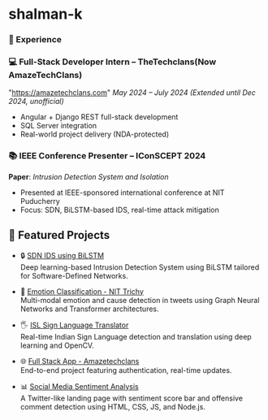 # shalman-k
### 🧠 Experience

### 💻 Full-Stack Developer Intern – TheTechclans(Now AmazeTechClans)
"https://amazetechclans.com"
*May 2024 – July 2024 (Extended until Dec 2024, unofficial)*  
- Angular + Django REST full-stack development
- SQL Server integration
- Real-world project delivery (NDA-protected)

### 📚 IEEE Conference Presenter – IConSCEPT 2024
**Paper**: *Intrusion Detection System and Isolation*  
- Presented at IEEE-sponsored international conference at NIT Puducherry  
- Focus: SDN, BiLSTM-based IDS, real-time attack mitigation  


## 🚀 Featured Projects

- 🔒 [SDN IDS using BiLSTM](https://github.com/Shalmankursheeth/sdn-ids-bilstm)  
  Deep learning-based Intrusion Detection System using BiLSTM tailored for Software-Defined Networks.

- 🧠 [Emotion Classification - NIT Trichy](https://github.com/Shalmankursheeth/emotion-cause-gnn-transformers)  
  Multi-modal emotion and cause detection in tweets using Graph Neural Networks and Transformer architectures.

- 🖐️ [ISL Sign Language Translator](https://github.com/Shalmankursheeth/ISL-Translator-DeepLearning)  
  Real-time Indian Sign Language detection and translation using deep learning and OpenCV.

- 🌐 [Full Stack App - Amazetechclans](https://github.com/Shalmankursheeth/amazetechclans-webapp)  
  End-to-end project featuring authentication, real-time updates.

- 📊 [Social Media Sentiment Analysis](https://github.com/Shalmankursheeth/social-media-sentiment-analysis)  
  A Twitter-like landing page with sentiment score bar and offensive comment detection using HTML, CSS, JS, and Node.js.
